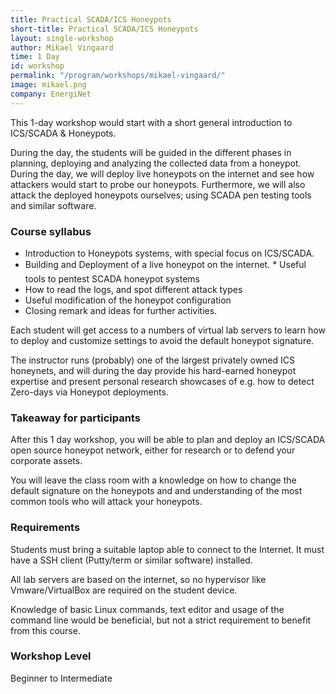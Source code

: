 ```yaml
---
title: Practical SCADA/ICS Honeypots
short-title: Practical SCADA/ICS Honeypots
layout: single-workshop
author: Mikael Vingaard
time: 1 Day
id: workshop
permalink: "/program/workshops/mikael-vingaard/"
image: mikael.png
company: EnergiNet
---
```


This 1-day workshop would start with a short general introduction to ICS/SCADA & Honeypots.

During the day, the students will be guided in the different phases in planning, deploying and analyzing the collected data from a honeypot. During the day, we will deploy live honeypots on the internet and see how attackers would start to probe our honeypots. Furthermore, we will also attack the deployed honeypots ourselves; using SCADA pen testing tools and similar software.

### Course syllabus
* Introduction to Honeypots systems, with special focus on ICS/SCADA.
* Building and Deployment of a live honeypot on the internet.
* Useful tools to pentest SCADA honeypot systems
* How to read the logs, and spot different attack types
* Useful modification of the honeypot configuration
* Closing remark and ideas for further activities.

Each student will get access to a numbers of virtual lab servers to learn how to deploy and customize settings to avoid the default honeypot signature.

The instructor runs (probably) one of the largest privately owned ICS honeynets, and will during the day provide his hard-earned honeypot expertise and present personal research showcases of e.g. how to detect Zero-days via Honeypot deployments.

### Takeaway for participants

After this 1 day workshop, you will be able to plan and deploy an ICS/SCADA open source honeypot network, either for research or to defend your corporate assets.

You will leave the class room with a knowledge on how to change the default signature on the honeypots and and understanding of the most common tools who will attack your honeypots.

### Requirements

Students must bring a suitable laptop able to connect to the Internet.  It must have a SSH client (Putty/term or similar software) installed.

All lab servers are based on the internet, so no hypervisor like Vmware/VirtualBox are required on the student device.

Knowledge of basic Linux commands, text editor and usage of the command line would be beneficial, but not a strict requirement to benefit from this course.

### Workshop Level

Beginner to Intermediate